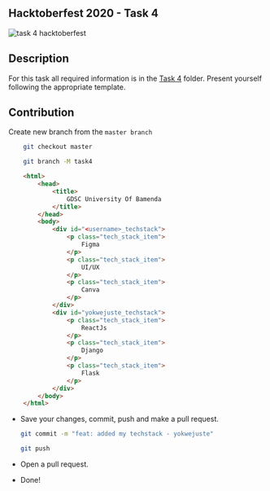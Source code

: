 ## Hacktoberfest 2020 - Task 4

![task 4 hacktoberfest](https://i.ibb.co/VN2NcQ3/Ephoto360-com-1633227dc7a1a1-1.jpg")

## Description

For this task all required information is in the [Task 4](Task4) folder. Present yourself following the appropriate template.

## Contribution

 Create new branch from the `master branch`
```bash
    git checkout master

    git branch -M task4
```

```html
    <html>
        <head>
            <title>
                GDSC University Of Bamenda
            </title>
        </head>
        <body>
            <div id="<username>_techstack">
                <p class="tech_stack_item">
                    Figma
                </p>
                <p class="tech_stack_item">
                    UI/UX
                </p>
                <p class="tech_stack_item">
                    Canva
                </p>
            </div>
            <div id="yokwejuste_techstack">
                <p class="tech_stack_item">
                    ReactJs
                </p>
                <p class="tech_stack_item">
                    Django
                </p>
                <p class="tech_stack_item">
                    Flask
                </p>
            </div>
        </body>
    </html>
```
- Save your changes, commit, push and make a pull request.
    ```bash
    git commit -m "feat: added my techstack - yokwejuste"

    git push
    ```
- Open a pull request.

- Done!
